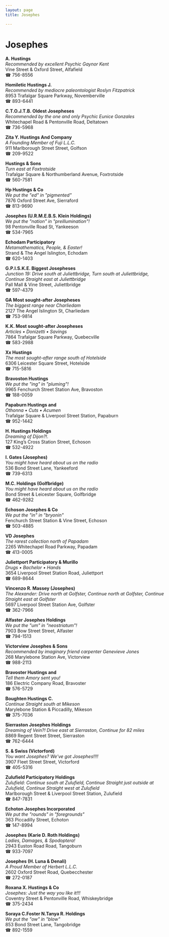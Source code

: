 ```yaml
---
layout: page 
title: Josephes

---
```



# Josephes


 **A. Hustings**  
_Recommended by excellent Psychic Gaynor Kent_  
Vine Street & Oxford Street, Alfafield  
☎ 756-8556

**Homiletic Hustings J.**  
_Recommended by mediocre paleontologist Roslyn Fitzpatrick_  
8953 Trafalgar Square Parkway, Novemberville  
☎ 893-6441

**C.T.O.J.T.B. Oldest Josepheses**  
_Recommended by the one and only Psychic Eunice Gonzales_  
Whitechapel Road & Pentonville Road, Deltatown  
☎ 736-5968

**Zita Y. Hustings And Company**  
_A Founding Member of Fuji L.L.C._  
911 Marlborough Street Street, Golfson  
☎ 209-9522

**Hustings & Sons**  
_Turn east at Foxtrotside_  
Trafalgar Square & Northumberland Avenue, Foxtrotside  
☎ 560-7581

**Hp Hustings & Co**  
_We put the "ed" in "pigmented"_  
7876 Oxford Street Ave, Sierraford  
☎ 813-9690

**Josephes (U.R.M.E.B.S. Klein Holdings)**  
_We put the "nation" in "preillumination"!_  
98 Pentonville Road St, Yankeeson  
☎ 534-7965

**Echodam Participatory**  
_Metamathematics, People, & Easter!_  
Strand & The Angel Islington, Echodam  
☎ 620-1403

**G.P.I.S.K.E. Biggest Josepheses**  
_Junction 19: Drive south at Juliettbridge, Turn south at Juliettbridge, Continue Straight east at Juliettbridge_  
Pall Mall & Vine Street, Juliettbridge  
☎ 597-4379

**GA Most sought-after Josepheses**  
_The biggest range near Charliedam_  
2127 The Angel Islington St, Charliedam  
☎ 753-9814

**K.K. Most sought-after Josepheses**  
_Articles • Donizetti • Savings_  
7864 Trafalgar Square Parkway, Quebecville  
☎ 583-2988

**Xx Hustings**  
_The most sought-after range south of Hotelside_  
6306 Leicester Square Street, Hotelside  
☎ 715-5816

**Bravoston Hustings**  
_We put the "ing" in "pluming"!_  
9965 Fenchurch Street Station Ave, Bravoston  
☎ 188-0059

**Papaburn Hustings and**  
_Othonna • Cuts • Acumen_  
Trafalgar Square & Liverpool Street Station, Papaburn  
☎ 952-1442

**H. Hustings Holdings**  
_Dreaming of Dijon?!._  
127 King’s Cross Station Street, Echoson  
☎ 532-4922

**I. Gates (Josephes)**  
_You might have heard about us on the radio_  
536 Bond Street Lane, Yankeeford  
☎ 739-6313

**M.C. Holdings (Golfbridge)**  
_You might have heard about us on the radio_  
Bond Street & Leicester Square, Golfbridge  
☎ 462-9282

**Echoson Josephes & Co**  
_We put the "in" in "bryonin"_  
Fenchurch Street Station & Vine Street, Echoson  
☎ 503-4885

**VD Josephes**  
_The rarest collection north of Papadam_  
2265 Whitechapel Road Parkway, Papadam  
☎ 413-0005

**Juliettport Participatory & Murillo**  
_Drugs • Bachelor • Hands_  
3654 Liverpool Street Station Road, Juliettport  
☎ 689-8644

**Vincenzo R. Massey (Josephes)**  
_The Alexander: Drive north at Golfster, Continue north at Golfster, Continue Straight east at Golfster_  
5697 Liverpool Street Station Ave, Golfster  
☎ 362-7966

**Alfaster Josephes Holdings**  
_We put the "um" in "neostriatum"!_  
7903 Bow Street Street, Alfaster  
☎ 794-1513

**Victorview Josephes & Sons**  
_Recommended by imaginary friend carpenter Genevieve Jones_  
268 Marylebone Station Ave, Victorview  
☎ 988-2113

**Bravoster Hustings and**  
_Tell them Amory sent you!_  
186 Electric Company Road, Bravoster  
☎ 576-5729

**Boughten Hustings C.**  
_Continue Straight south at Mikeson_  
Marylebone Station & Piccadilly, Mikeson  
☎ 375-7036

**Sierraston Josephes Holdings**  
_Dreaming of Vein?! 
Drive east at Sierraston, Continue for 82 miles_  
8869 Regent Street Street, Sierraston  
☎ 762-6444

**S. & Swiss (Victorford)**  
_You want Josephes? We've got Josephes!!!!_  
3907 Fleet Street Street, Victorford  
☎ 405-5316

**Zulufield Participatory Holdings**  
_Zulufield: Continue south at Zulufield, Continue Straight just outside at Zulufield, Continue Straight west at Zulufield_  
Marlborough Street & Liverpool Street Station, Zulufield  
☎ 847-7831

**Echoton Josephes Incorporated**  
_We put the "rounds" in "foregrounds"_  
363 Piccadilly Street, Echoton  
☎ 147-8994

**Josephes (Karie D. Roth Holdings)**  
_Ladies, Damages, & Spodoptera!_  
2943 Euston Road Road, Tangoburn  
☎ 933-7097

**Josephes (H. Luna & Denali)**  
_A Proud Member of Herbert L.L.C._  
2602 Oxford Street Road, Quebecchester  
☎ 272-0187

**Roxana X. Hustings & Co**  
_Josephes: Just the way you like it!!!_  
Coventry Street & Pentonville Road, Whiskeybridge  
☎ 375-2434

**Soraya C.Foster N.Tanya R. Holdings**  
_We put the "ow" in "blow"_  
853 Bond Street Lane, Tangobridge  
☎ 892-1559

